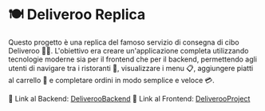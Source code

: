 <h1>🍽️ Deliveroo Replica </h1>
Questo progetto è una replica del famoso servizio di consegna di cibo Deliveroo 🚴‍♂️. L'obiettivo era creare un'applicazione completa utilizzando tecnologie moderne sia per il frontend che per il backend, permettendo agli utenti di navigare tra i ristoranti 🍕, visualizzare i menu 📋, aggiungere piatti al carrello 🛒 e completare ordini in modo semplice e veloce 💳.

🔗 Link al Backend: [DeliverooBackend](https://github.com/SasyB1/DeliverooBackend)
🔗 Link al Frontend: [DeliverooProject](https://github.com/SasyB1/DeliverooProject)

